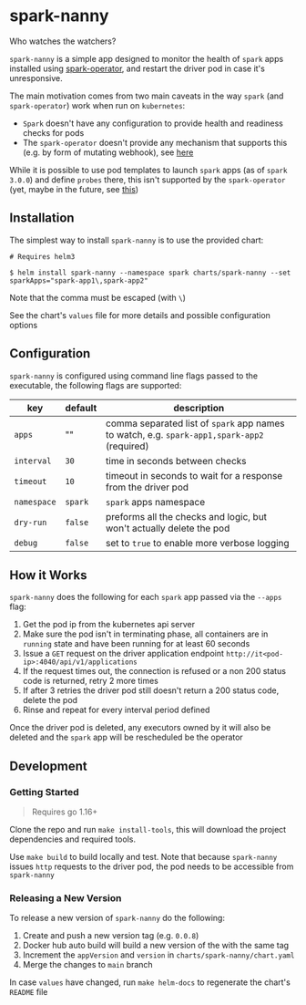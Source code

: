 # spark-nanny

Who watches the watchers?

`spark-nanny` is a simple app designed to monitor the health of `spark` apps installed using [spark-operator](https://github.com/GoogleCloudPlatform/spark-on-k8s-operator), and restart the driver pod in case it's unresponsive.

The main motivation comes from two main caveats in the way `spark` (and `spark-operator`) work when run on `kubernetes`:
* `Spark` doesn't have any configuration to provide health and readiness checks for pods
* The `spark-operator` doesn't provide any mechanism that supports this (e.g. by form of mutating webhook), see [here](https://github.com/GoogleCloudPlatform/spark-on-k8s-operator/issues/969)

While it is possible to use pod templates to launch `spark` apps (as of `spark 3.0.0`) and define `probes` there, this isn't supported by the `spark-operator` (yet, maybe in the future, see [this](https://github.com/GoogleCloudPlatform/spark-on-k8s-operator/issues/1176))

## Installation

The simplest way to install `spark-nanny` is to use the provided chart:

```shell
# Requires helm3

$ helm install spark-nanny --namespace spark charts/spark-nanny --set sparkApps="spark-app1\,spark-app2"
```

Note that the comma must be escaped (with `\`)

See the chart's `values` file for more details and possible configuration options

## Configuration

`spark-nanny` is configured using command line flags passed to the executable, the following flags are supported:

| key | default | description |
|---|---|---|
| `apps` | "" | comma separated list of `spark` app names to watch, e.g. `spark-app1,spark-app2` (required) |
| `interval` | `30` | time in seconds between checks |
| `timeout` | `10` | timeout in seconds to wait for a response from the driver pod |
| `namespace` | `spark` | `spark` apps namespace |
| `dry-run` | `false` | preforms all the checks and logic, but won't actually delete the pod |
| `debug` | `false` | set to `true` to enable more verbose logging |

## How it Works

`spark-nanny` does the following for each `spark` app passed via the `--apps` flag:
1. Get the pod ip from the kubernetes api server
2. Make sure the pod isn't in terminating phase, all containers are in `running` state and have been running for at least 60 seconds
3. Issue a `GET` request on the driver application endpoint `http://it<pod-ip>:4040/api/v1/applications`
4. If the request times out, the connection is refused or a non 200 status code is returned, retry 2 more times
5. If after 3 retries the driver pod still doesn't return a 200 status code, delete the pod
6. Rinse and repeat for every interval period defined

Once the driver pod is deleted, any executors owned by it will also be deleted and the `spark` app will be rescheduled be the operator

## Development

### Getting Started

> Requires go 1.16+

Clone the repo and run `make install-tools`, this will download the project dependencies and required tools.

Use `make build` to build locally and test. Note that because `spark-nanny` issues `http` requests to the driver pod, the pod needs to be accessible from `spark-nanny`

### Releasing a New Version

To release a new version of `spark-nanny` do the following:

1. Create and push a new version tag (e.g. `0.0.8`)
2. Docker hub auto build will build a new version of the with the same tag
3. Increment the `appVersion` and `version` in `charts/spark-nanny/chart.yaml`
4. Merge the changes to `main` branch

In case `values` have changed, run `make helm-docs` to regenerate the chart's `README` file
